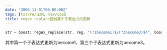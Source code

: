 ```yaml
---
date: "2006-11-01T00:00:00Z"
tags: [txt/re/正则, dev/cpp]
title: regex_replace控制某个子表达式的更新
---
```


```cpp
str = boost::regex_replace(str, reg, "(?1become1)$2(?3become3)$4", boost::format_all );
```

其中第一个子表达式更新为become1，第三个子表达式更新为become3。
